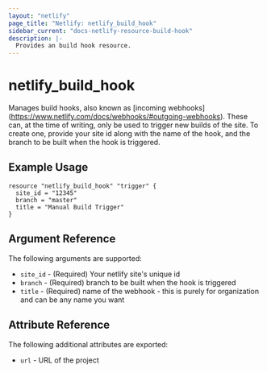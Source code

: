 ```yaml
---
layout: "netlify"
page_title: "Netlify: netlify_build_hook"
sidebar_current: "docs-netlify-resource-build-hook"
description: |-
  Provides an build hook resource.
---
```


# netlify_build_hook

Manages build hooks, also known as [incoming webhooks]
(https://www.netlify.com/docs/webhooks/#outgoing-webhooks). These can,
at the time of writing, only be used to trigger new builds of the site.
To create one, provide your site id along with the name of the hook, and
the branch to be built when the hook is triggered.

## Example Usage

```hcl
resource "netlify_build_hook" "trigger" {
  site_id = "12345"
  branch = "master"
  title = "Manual Build Trigger"
}
```

## Argument Reference

The following arguments are supported:

* `site_id` - (Required) Your netlify site's unique id
* `branch` - (Required) branch to be built when the hook is triggered
* `title` - (Required) name of the webhook - this is purely for organization and
can be any name you want


## Attribute Reference

The following additional attributes are exported:

* `url` - URL of the project
